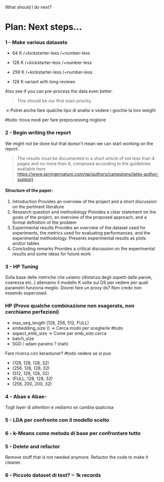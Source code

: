 What should I do next?

# Plan: Next steps...

### 1 - Make various datasets

- 64 K /+kickstarter-less /+number-less
- 128 K /+kickstarter-less /+number-less
- 256 K /+kickstarter-less /+number-less

- 128 K variant with long reviews

Also see if you can pre-process the data even better. <br>
> This should be our first main priority.

-> Potrei anche fare qualche tipo di analisi e vedere i giochie  la loro weight

#todo: trova modi per fare preprocessing migliore 

### 2 - Begin writing the report

We might not be done but that doesn't mean we can start working on the report. <br>

> The results must be documented in a short article of not less than 4 pages and no more than 8, composed
> according to the guidelines available here https://www.springernature.com/gp/authors/campaigns/latex-author-support

#### Structure of the paper:

1. Introduction
   Provides an overview of the project and a short discussion on the pertinent literature
2. Research question and methodology
   Provides a clear statement on the goals of the project, an overview of the proposed approach, and a formal
   definition of the problem
3. Experimental results
   Provides an overview of the dataset used for experiments, the metrics used for evaluating performances,
   and the experimental methodology. Presents experimental results as plots and/or tables
4. Concluding remarks
   Provides a critical discussion on the experimental results and some ideas for future work

### 3 - HP Tuning

Sulla base delle metriche che usiamo (distanza degli aspetti dalle parole, coerenza etc..) alleniamo
il modello K volte sul DS per vedere per quali parametri funziona meglio. Dovrei fare un proxy ds? Non credo non essendo
supervised.
### HP (Provo qualche combinazione non esagerata, non cerchiamo perfezioni)
- max_seq_length (128, 256, 512, FULL)
- embedding_size () -> Cerca modo per sceglierle #todo
- aspect_emb_size -> Come per emb_size cerca
- batch_size
- SGD / adam params ? (nah)

Fare ricerca con kerastuner? #todo vedere se si puo
- (128, 128, 128, 32)
- (256, 128, 128, 32)
- (512, 128, 128, 32)
- (FULL, 128, 128, 32)
- (256, 200, 200, 32)

### 4 - Abae e Abae-
Togli layer di attention e vediamo se cambia qualcosa

### 5 - LDA per confronto con il modello scelto


### 6 - k-Means come metodo di base per confrontare tutto 

### 5 - Delete and refactor

Remove stuff that is not needed anymore.
Refactor the code to make it cleaner.

### 6 - Piccolo dataset di test? ~ 1k records